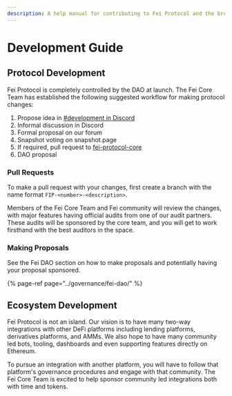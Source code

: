 ```yaml
---
description: A help manual for contributing to Fei Protocol and the broader FEI ecosystem
---
```


# Development Guide

## Protocol Development

Fei Protocol is completely controlled by the DAO at launch. The Fei Core Team has established the following suggested workflow for making protocol changes:

1. Propose idea in [\#development in Discord](https://discord.gg/p4jmUATf4C)
2. Informal discussion in Discord
3. Formal proposal on our forum
4. Snapshot voting on snapshot.page
5. If required, pull request to [fei-protocol-core](https://github.com/fei-protocol/fei-protocol-core/pulls)
6. DAO proposal

### Pull Requests

To make a pull request with your changes, first create a branch with the name format `FIP-<number>-<description>`.

Members of the Fei Core Team and Fei community will review the changes, with major features having official audits from one of our audit partners. These audits will be sponsored by the core team, and you will get to work firsthand with the best auditors in the space.

### Making Proposals

See the Fei DAO section on how to make proposals and potentially having your proposal sponsored. 

{% page-ref page="../governance/fei-dao/" %}

## Ecosystem Development

Fei Protocol is not an island. Our vision is to have many two-way integrations with other DeFi platforms including lending platforms, derivatives platforms, and AMMs. We also hope to have many community led bots, tooling, dashboards and even supporting features directly on Ethereum.

To pursue an integration with another platform, you will have to follow that platform's governance procedures and engage with that community. The Fei Core Team is excited to help sponsor community led integrations both with time and tokens.




